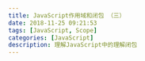 ```yaml
---
title: JavaScript作用域和闭包 （三）
date: 2018-11-25 09:21:53
tags: [JavaScript, Scope]
categories: [JavaScript]
description: 理解JavaScript中的理解闭包
---
```

